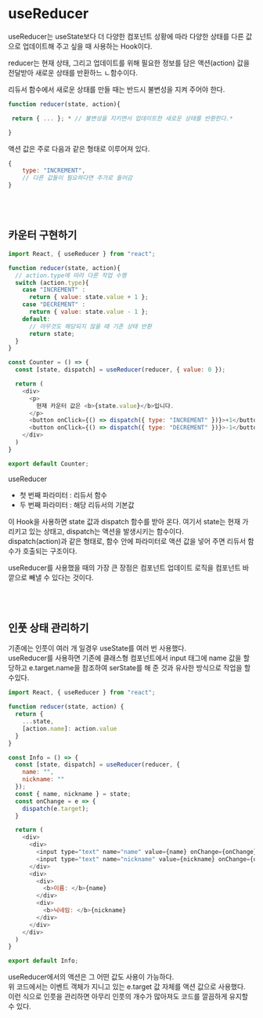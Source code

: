 # useReducer

useReducer는 useState보다 더 다양한 컴포넌트 상황에 따라 다양한 상태를 다른 값으로 업데이트해 주고 싶을 때 사용하는 Hook이다.

reducer는 현재 상태, 그리고 업데이트를 위해 필요한 정보를 담은 액션(action) 값을 전달받아 새로운 상태를 반환하느 ㄴ함수이다.

리듀서 함수에서 새로운 상태를 만들 때는 반드시 불변성을 지켜 주어야 한다.

```javascript
function reducer(state, action){

 return { ... }; * // 불변성을 지키면서 업데이트한 새로운 상태를 반환한다.*

}
```
액션 값은 주로 다음과 같은 형태로 이루어져 있다.
```javascript
{
    type: "INCREMENT",
    // 다른 값들이 필요하다면 추가로 들어감
}
```

<br>
<br>

## 카운터 구현하기
```javascript
import React, { useReducer } from "react";

function reducer(state, action){
  // action.type에 따라 다른 작업 수행
  switch (action.type){
    case "INCREMENT" :
      return { value: state.value + 1 };
    case "DECREMENT" :
      return { value: state.value - 1 };
    default:
      // 아무것도 해당되지 않을 때 기존 상태 반환
      return state;
  }
}

const Counter = () => {
  const [state, dispatch] = useReducer(reducer, { value: 0 });

  return (
    <div>
      <p>
        현재 카운터 값은 <b>{state.value}</b>입니다.
      </p>
      <button onClick={() => dispatch({ type: "INCREMENT" })}>+1</button>
      <button onClick={() => dispatch({ type: "DECREMENT" })}>-1</button>
    </div>
  )
}

export default Counter;
```
useReducer
- 첫 번째 파라미터 : 리듀서 함수
- 두 번째 파라미터 : 해당 리듀서의 기본값

이 Hook을 사용하면 state 값과 dispatch 함수를 받아 온다. 
여기서 state는 현재 가리키고 있는 상태고, dispatch는 액션을 발생시키는 함수이다.  
dispatch(action)과 같은 형태로, 함수 안에 파라미터로 액션 값을 넣어 주면 리듀서 함수가 호출되는 구조이다.  

useReducer를 사용했을 때의 가장 큰 장점은 컴포넌트 업데이트 로직을 컴포넌트 바깥으로 빼낼 수 있다는 것이다.

<br>
<br>


## 인풋 상태 관리하기
기존에는 인풋이 여러 개 일경우 useState를 여러 번 사용했다.  
useReducer를 사용하면 기존에 클래스형 컴포넌트에서 input 태그에 name 값을 할당하고 e.target.name을 참조하여 serState를 해 준 것과 유사한 방식으로 작업을 할 수있다.
```javascript
import React, { useReducer } from "react";

function reducer(state, action) {
  return {
    ...state,
    [action.name]: action.value
  }
}

const Info = () => {
  const [state, dispatch] = useReducer(reducer, {
    name: "",
    nickname: ""
  });
  const { name, nickname } = state;
  const onChange = e => {
    dispatch(e.target);
  }

  return (
    <div>
      <div>
        <input type="text" name="name" value={name} onChange={onChange} />
        <input type="text" name="nickname" value={nickname} onChange={onChange} />
      </div>
      <div>
        <div>
          <b>이름: </b>{name}
        </div>
        <div>
          <b>닉네임: </b>{nickname}
        </div>
      </div>
    </div>
  )
}

export default Info; 
```
useReducer에서의 액션은 그 어떤 값도 사용이 가능하다.  
위 코드에서는 이벤트 객체가 지니고 있는 e.target 값 자체를 액션 값으로 사용했다.  
이런 식으로 인풋을 관리하면 아무리 인풋의 개수가 많아져도 코드를 깔끔하게 유지할 수 있다.


